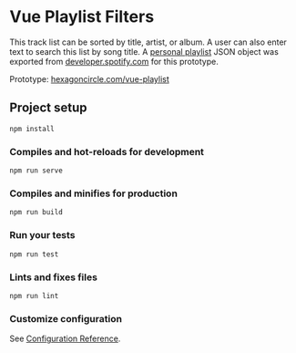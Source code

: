 # Vue Playlist Filters

This track list can be sorted by title, artist, or album. A user can also enter text to search this list by song title. A [personal playlist](https://open.spotify.com/user/hexagoncircle/playlist/5UuLjMciDTvfc2rCBwHMIT?si=KJbnDgcJRSy1iZjO2c4WnQ) JSON object was exported from [developer.spotify.com](https://developer.spotify.com/console/get-playlist) for this prototype.

Prototype: [hexagoncircle.com/vue-playlist](https://hexagoncircle.com/vue-playlist/)

## Project setup
```
npm install
```

### Compiles and hot-reloads for development
```
npm run serve
```

### Compiles and minifies for production
```
npm run build
```

### Run your tests
```
npm run test
```

### Lints and fixes files
```
npm run lint
```

### Customize configuration
See [Configuration Reference](https://cli.vuejs.org/config/).

